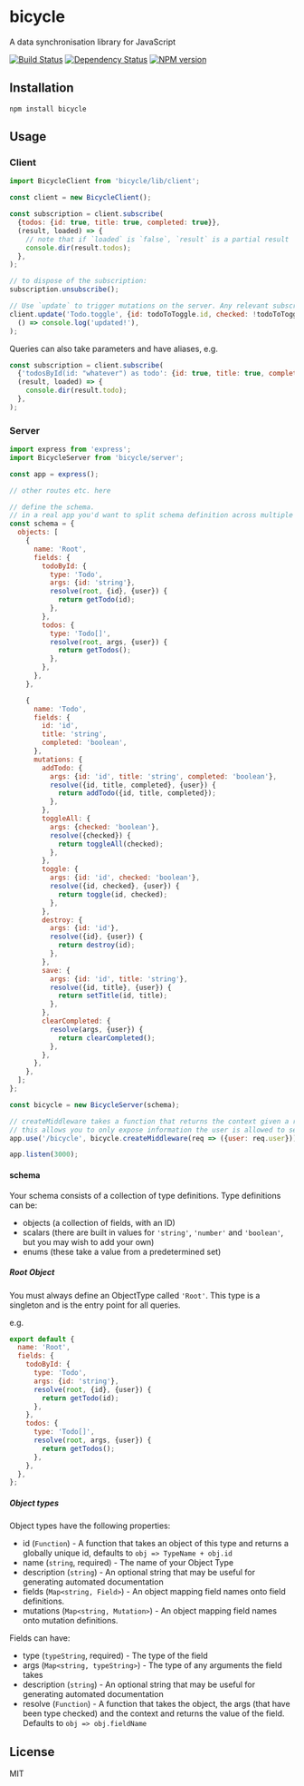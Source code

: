 # bicycle

A data synchronisation library for JavaScript

[![Build Status](https://img.shields.io/travis/bicyclejs/bicycle/master.svg)](https://travis-ci.org/bicyclejs/bicycle)
[![Dependency Status](https://img.shields.io/david/bicyclejs/bicycle.svg)](https://david-dm.org/bicyclejs/bicycle)
[![NPM version](https://img.shields.io/npm/v/bicycle.svg)](https://www.npmjs.org/package/bicycle)

## Installation

    npm install bicycle

## Usage

### Client

```js
import BicycleClient from 'bicycle/lib/client';

const client = new BicycleClient();

const subscription = client.subscribe(
  {todos: {id: true, title: true, completed: true}},
  (result, loaded) => {
    // note that if `loaded` is `false`, `result` is a partial result
    console.dir(result.todos);
  },
);

// to dispose of the subscription:
subscription.unsubscribe();

// Use `update` to trigger mutations on the server. Any relevant subscriptions are updated automatically
client.update('Todo.toggle', {id: todoToToggle.id, checked: !todoToToggle.completed}).done(
  () => console.log('updated!'),
);
```

Queries can also take parameters and have aliases, e.g.

```js
const subscription = client.subscribe(
  {'todosById(id: "whatever") as todo': {id: true, title: true, completed: true}},
  (result, loaded) => {
    console.dir(result.todo);
  },
);
```

### Server

```js
import express from 'express';
import BicycleServer from 'bicycle/server';

const app = express();

// other routes etc. here

// define the schema.
// in a real app you'd want to split schema definition across multiple files
const schema = {
  objects: [
    {
      name: 'Root',
      fields: {
        todoById: {
          type: 'Todo',
          args: {id: 'string'},
          resolve(root, {id}, {user}) {
            return getTodo(id);
          },
        },
        todos: {
          type: 'Todo[]',
          resolve(root, args, {user}) {
            return getTodos();
          },
        },
      },
    },

    {
      name: 'Todo',
      fields: {
        id: 'id',
        title: 'string',
        completed: 'boolean',
      },
      mutations: {
        addTodo: {
          args: {id: 'id', title: 'string', completed: 'boolean'},
          resolve({id, title, completed}, {user}) {
            return addTodo({id, title, completed});
          },
        },
        toggleAll: {
          args: {checked: 'boolean'},
          resolve({checked}) {
            return toggleAll(checked);
          },
        },
        toggle: {
          args: {id: 'id', checked: 'boolean'},
          resolve({id, checked}, {user}) {
            return toggle(id, checked);
          },
        },
        destroy: {
          args: {id: 'id'},
          resolve({id}, {user}) {
            return destroy(id);
          },
        },
        save: {
          args: {id: 'id', title: 'string'},
          resolve({id, title}, {user}) {
            return setTitle(id, title);
          },
        },
        clearCompleted: {
          resolve(args, {user}) {
            return clearCompleted();
          },
        },
      },
    },
  ];
};

const bicycle = new BicycleServer(schema);

// createMiddleware takes a function that returns the context given a request
// this allows you to only expose information the user is allowed to see
app.use('/bicycle', bicycle.createMiddleware(req => ({user: req.user})));

app.listen(3000);
```

#### schema

Your schema consists of a collection of type definitions.  Type definitions can be:

 - objects (a collection of fields, with an ID)
 - scalars (there are built in values for `'string'`, `'number'` and `'boolean'`, but you may wish to add your own)
 - enums (these take a value from a predetermined set)

##### Root Object

You must always define an ObjectType called `'Root'`.  This type is a singleton and is the entry point for all queries.

e.g.

```js
export default {
  name: 'Root',
  fields: {
    todoById: {
      type: 'Todo',
      args: {id: 'string'},
      resolve(root, {id}, {user}) {
        return getTodo(id);
      },
    },
    todos: {
      type: 'Todo[]',
      resolve(root, args, {user}) {
        return getTodos();
      },
    },
  },
};
```

##### Object types

Object types have the following properties:

 - id (`Function`) - A function that takes an object of this type and returns a globally unique id, defaults to `obj => TypeName + obj.id`
 - name (`string`, required) - The name of your Object Type
 - description (`string`) - An optional string that may be useful for generating automated documentation
 - fields (`Map<string, Field>`) - An object mapping field names onto field definitions.
 - mutations (`Map<string, Mutation>`) - An object mapping field names onto mutation definitions.

Fields can have:

 - type (`typeString`, required) - The type of the field
 - args (`Map<string, typeString>`) - The type of any arguments the field takes
 - description (`string`) - An optional string that may be useful for generating automated documentation
 - resolve (`Function`) - A function that takes the object, the args (that have been type checked) and the context and returns the value of the field.  Defaults to `obj => obj.fieldName`

## License

  MIT

